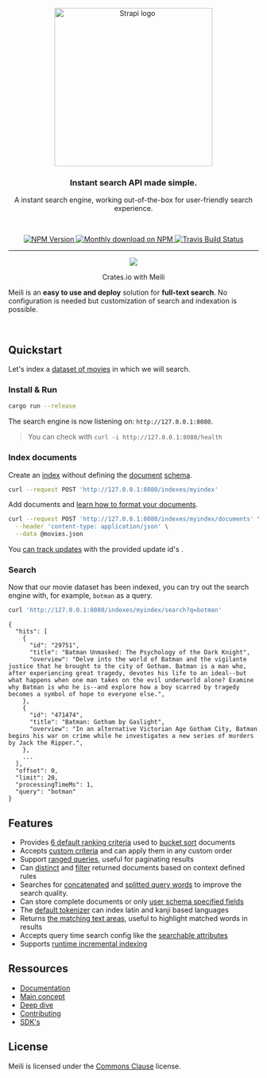 <p align="center">
  <a href="https://www.meilisearch.com">
    <img src="https://www.meilisearch.com/assets/logo-59b9e6f726360eccac4b0cae0e268ef29b64fc9d386ad4a4e3c10c3e02240ade.svg" width="318px" alt="Strapi logo" />
  </a>
</p>
<h3 align="center">Instant search API made simple.</h3>
<p align="center">A instant search engine, working out-of-the-box for user-friendly search experience.

</p>
<br />
<p align="center">
  <a href="https://dev.azure.com/thomas0884/thomas/_build/latest?definitionId=1&branchName=master">
    <img src="https://dev.azure.com/thomas0884/thomas/_apis/build/status/meilisearch.MeiliDB?branchName=master" alt="NPM Version" />
  </a>
  <a href="https://deps.rs/repo/github/meilisearch/MeiliDB">
    <img src="https://deps.rs/repo/github/meilisearch/MeiliDB/status.svg" alt="Monthly download on NPM" />
  </a>
  <a href="https://commonsclause.com/">
    <img src="https://img.shields.io/badge/license-commons%20clause-lightgrey" alt="Travis Build Status" />
  </a>
</p>

-------
<p align="center"> 
  <img align="center" src="https://github.com/meilisearch/MeiliDB/raw/update-readme/misc/crates-io-demo.gif?raw=true" >
</p>
<p align="center"> Crates.io with Meili </p>


Meili is an **easy to use and deploy** solution for **full-text search**. No configuration is needed but customization of search and indexation is possible. 

<br />


## Quickstart

Let's index a [dataset of movies](#https://www.notion.so/meilisearch/A-movies-dataset-to-test-Meili-1cbf7c9cfa4247249c40edfa22d7ca87) in which we will search.

### Install & Run

```bash
cargo run --release
```

The search engine is now listening on: `http://127.0.0.1:8080`. 

> You can check with `curl -i http://127.0.0.1:8080/health`

### Index documents

Create an [index](#https://docs.meilisearch.com/indexes.html) without defining the [document](#https://docs.meilisearch.com/documents.html) [schema](#to_do_schema).
```bash
curl --request POST 'http://127.0.0.1:8080/indexes/myindex'
```

Add documents and [learn how to format your documents](#to_do_format).


```bash
curl --request POST 'http://127.0.0.1:8080/indexes/myindex/documents' \
  --header 'content-type: application/json' \
  --data @movies.json
```

You [can track updates](#to_do_updates) with the provided update id's .

### Search 
Now that our movie dataset has been indexed, you can try out the search engine with, for example, `botman` as a query.
```bash
curl 'http://127.0.0.1:8080/indexes/myindex/search?q=botman'
```

```
{
  "hits": [
    {
      "id": "29751",
      "title": "Batman Unmasked: The Psychology of the Dark Knight",
      "overview": "Delve into the world of Batman and the vigilante justice that he brought to the city of Gotham. Batman is a man who, after experiencing great tragedy, devotes his life to an ideal--but what happens when one man takes on the evil underworld alone? Examine why Batman is who he is--and explore how a boy scarred by tragedy becomes a symbol of hope to everyone else.",
    },
    {
      "id": "471474",
      "title": "Batman: Gotham by Gaslight",
      "overview": "In an alternative Victorian Age Gotham City, Batman begins his war on crime while he investigates a new series of murders by Jack the Ripper.",
    },
    ...
  ],
  "offset": 0,
  "limit": 20,
  "processingTimeMs": 1,
  "query": "botman"
}
```

## Features
- Provides [6 default ranking criteria](https://github.com/meilisearch/MeiliDB/blob/dc5c42821e1340e96cb90a3da472264624a26326/meilidb-core/src/criterion/mod.rs#L107-L113) used to [bucket sort](https://en.wikipedia.org/wiki/Bucket_sort) documents
- Accepts [custom criteria](https://github.com/meilisearch/MeiliDB/blob/dc5c42821e1340e96cb90a3da472264624a26326/meilidb-core/src/criterion/mod.rs#L24-L33) and can apply them in any custom order
- Support [ranged queries](https://github.com/meilisearch/MeiliDB/blob/dc5c42821e1340e96cb90a3da472264624a26326/meilidb-core/src/query_builder.rs#L283), useful for paginating results
- Can [distinct](https://github.com/meilisearch/MeiliDB/blob/dc5c42821e1340e96cb90a3da472264624a26326/meilidb-core/src/query_builder.rs#L265-L270) and [filter](https://github.com/meilisearch/MeiliDB/blob/dc5c42821e1340e96cb90a3da472264624a26326/meilidb-core/src/query_builder.rs#L246-L259) returned documents based on context defined rules
- Searches for [concatenated](https://github.com/meilisearch/MeiliDB/pull/164) and [splitted query words](https://github.com/meilisearch/MeiliDB/pull/232) to improve the search quality.
- Can store complete documents or only [user schema specified fields](https://github.com/meilisearch/MeiliDB/blob/dc5c42821e1340e96cb90a3da472264624a26326/meilidb-schema/src/lib.rs#L265-L279)
- The [default tokenizer](https://github.com/meilisearch/MeiliDB/blob/dc5c42821e1340e96cb90a3da472264624a26326/meilidb-tokenizer/src/lib.rs) can index latin and kanji based languages
- Returns [the matching text areas](https://github.com/meilisearch/MeiliDB/blob/dc5c42821e1340e96cb90a3da472264624a26326/meilidb-core/src/lib.rs#L66-L88), useful to highlight matched words in results
- Accepts query time search config like the [searchable attributes](https://github.com/meilisearch/MeiliDB/blob/dc5c42821e1340e96cb90a3da472264624a26326/meilidb-core/src/query_builder.rs#L272-L275)
- Supports [runtime incremental indexing](https://github.com/meilisearch/MeiliDB/blob/dc5c42821e1340e96cb90a3da472264624a26326/meilidb-core/src/store/mod.rs#L143-L173)

## Ressources

* [Documentation](https://docs.meilisearch.com)
* [Main concept](#to_do_main_concept)
* [Deep dive](#link)
* [Contributing](#link)
* [SDK's](#link)


## License 

Meili is licensed under the [Commons Clause](LICENSE) license.
